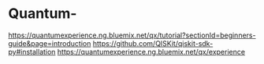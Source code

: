 # Quantum-
https://quantumexperience.ng.bluemix.net/qx/tutorial?sectionId=beginners-guide&page=introduction
https://github.com/QISKit/qiskit-sdk-py#installation
https://quantumexperience.ng.bluemix.net/qx/experience

